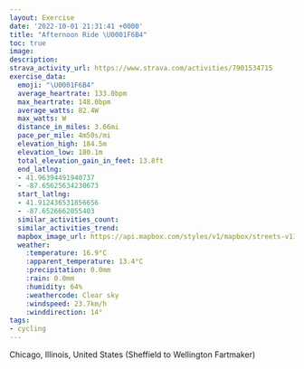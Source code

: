 ```yaml
---
layout: Exercise
date: '2022-10-01 21:31:41 +0000'
title: "Afternoon Ride \U0001F6B4"
toc: true
image:
description:
strava_activity_url: https://www.strava.com/activities/7901534715
exercise_data:
  emoji: "\U0001F6B4"
  average_heartrate: 133.0bpm
  max_heartrate: 148.0bpm
  average_watts: 82.4W
  max_watts: W
  distance_in_miles: 3.66mi
  pace_per_mile: 4m50s/mi
  elevation_high: 184.5m
  elevation_low: 180.1m
  total_elevation_gain_in_feet: 13.8ft
  end_latlng:
  - 41.96394491940737
  - -87.65625634230673
  start_latlng:
  - 41.912436531856656
  - -87.6526662055403
  similar_activities_count:
  similar_activities_trend:
  mapbox_image_url: https://api.mapbox.com/styles/v1/mapbox/streets-v11/static/path-5+787af2-1.0(%7Bmy~F~w~uOwCD_BFaCAmBDyCRmE%40%7BAAeABgAGgFT%7D%40%3Fc%40C%7B%40%3FcO%5CwA%40%7D%40EoBAiBBkGJoF%40uFNq%40Bm%40H%7D%40%40gG%3FcAI%7DABaAD%7B%40%3FuAHy%40AsWf%40%7BXTkDH%7BBASEkBBwN%5Cg%40AaAB%7D%40CcC%40%5DDQJm%40K_BFcFAoIHgACkFJaI%40yDJmHJqTBQBa%40%40),pin-s-s+e5b22e(-87.65328,41.9147),pin-s-f+89ae00(-87.65477000000007,41.96181)/auto/800x800?access_token=pk.eyJ1Ijoiam9zaGJlY2ttYW4iLCJhIjoiY205eWR2aDd1MWZ6djJrbXc4a3M0bWZleiJ9.XiG9OWkNcZk2QzjJbxLB4A
  weather:
    :temperature: 16.9°C
    :apparent_temperature: 13.4°C
    :precipitation: 0.0mm
    :rain: 0.0mm
    :humidity: 64%
    :weathercode: Clear sky
    :windspeed: 23.7km/h
    :winddirection: 14°
tags:
- cycling
---
```

Chicago, Illinois, United States (Sheffield to Wellington Fartmaker)
